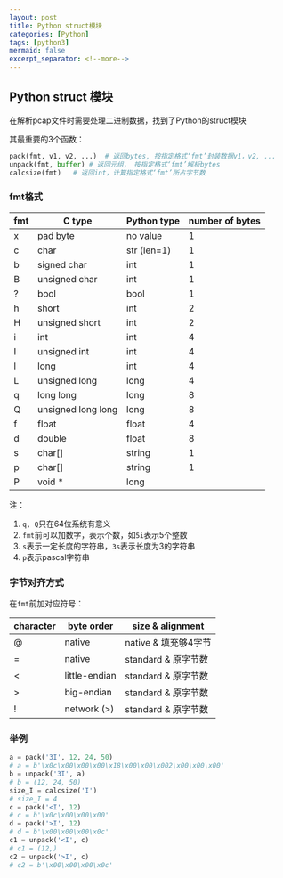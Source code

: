 ```yaml
---
layout: post
title: Python struct模块
categories: [Python]
tags: [python3]
mermaid: false
excerpt_separator: <!--more-->
---
```


<!--categories: [Ubuntu, Database, Python, Github, Web, Tutorial, Test, Shell, LeetCode, Game, Latex, Machine Learning, ]-->
<!--tags: [jekyll, python3, github, Django, markdown, mysql, shell, ML, ]-->

<!--mermaid endmermaid-->

## Python struct 模块

在解析pcap文件时需要处理二进制数据，找到了Python的struct模块

其最重要的3个函数：

```python
pack(fmt, v1, v2, ...)	# 返回bytes, 按指定格式‘fmt’封装数据v1，v2, ...
unpack(fmt, buffer)	# 返回元组， 按指定格式‘fmt’解析bytes
calcsize(fmt)	# 返回int，计算指定格式‘fmt’所占字节数
```

<!--more-->

### fmt格式

| fmt  | C type             | Python type | number of bytes |
| ---- | ------------------ | ----------- | --------------- |
| x    | pad byte           | no value    | 1               |
| c    | char               | str (len=1) | 1               |
| b    | signed char        | int         | 1               |
| B    | unsigned char      | int         | 1               |
| ?    | bool               | bool        | 1               |
| h    | short              | int         | 2               |
| H    | unsigned short     | int         | 2               |
| i    | int                | int         | 4               |
| I    | unsigned int       | int         | 4               |
| l    | long               | int         | 4               |
| L    | unsigned long      | long        | 4               |
| q    | long long          | long        | 8               |
| Q    | unsigned long long | long        | 8               |
| f    | float              | float       | 4               |
| d    | double             | float       | 8               |
| s    | char[]             | string      | 1               |
| p    | char[]             | string      | 1               |
| P    | void *             | long        |                 |

注：

1. `q, Q`只在64位系统有意义
2. `fmt`前可以加数字，表示个数，如`5i`表示5个整数
3. `s`表示一定长度的字符串，`3s`表示长度为3的字符串
4. `p`表示pascal字符串

### 字节对齐方式

在`fmt`前加对应符号：

| character | byte order    | size & alignment |
| --------- | ------------- | ---------------- |
| @         | native        | native & 填充够4字节  |
| =         | native        | standard & 原字节数  |
| <         | little-endian | standard & 原字节数  |
| >         | big-endian    | standard & 原字节数  |
| !         | network (>)   | standard & 原字节数  |

### 举例

``` python
a = pack('3I', 12, 24, 50)
# a = b'\x0c\x00\x00\x00\x18\x00\x00\x002\x00\x00\x00'
b = unpack('3I', a)
# b = (12, 24, 50)
size_I = calcsize('I')
# size_I = 4
c = pack('<I', 12)
# c = b'\x0c\x00\x00\x00'
d = pack('>I', 12)
# d = b'\x00\x00\x00\x0c'
c1 = unpack('<I', c)
# c1 = (12,)
c2 = unpack('>I', c)
# c2 = b'\x00\x00\x00\x0c'
```

